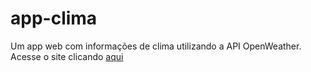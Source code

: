 # app-clima
 Um app web com informações de clima utilizando a API OpenWeather.
Acesse o site clicando [aqui](https://github.com/OlraCode/app-clima/settings/pages)
